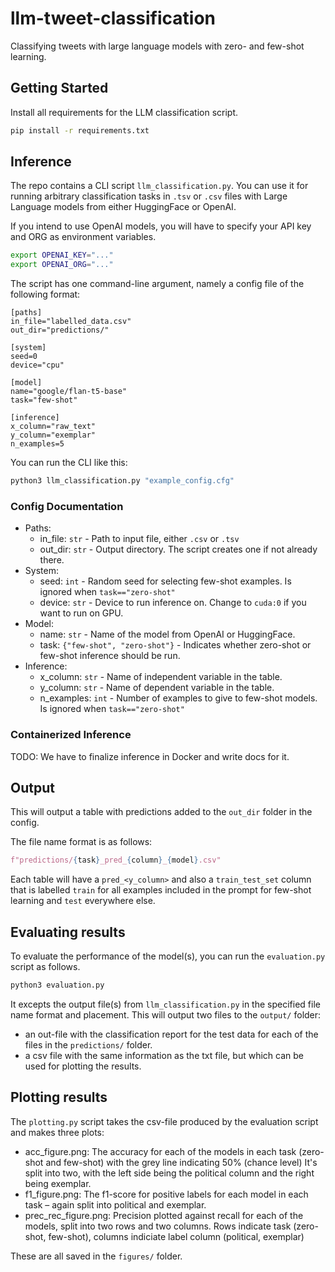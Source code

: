 # llm-tweet-classification
Classifying tweets with large language models with zero- and few-shot learning.

## Getting Started

Install all requirements for the LLM classification script.
```bash
pip install -r requirements.txt
```

## Inference
The repo contains a CLI script `llm_classification.py`.
You can use it for running arbitrary classification tasks in `.tsv` or `.csv` files with Large Language models from either
HuggingFace or OpenAI.

If you intend to use OpenAI models, you will have to specify your API key and ORG as environment variables.

```bash
export OPENAI_KEY="..."
export OPENAI_ORG="..."
```

The script has one command-line argument, namely a config file of the following format:

```
[paths]
in_file="labelled_data.csv"
out_dir="predictions/"

[system]
seed=0
device="cpu"

[model]
name="google/flan-t5-base"
task="few-shot"

[inference]
x_column="raw_text"
y_column="exemplar"
n_examples=5
```

You can run the CLI like this:

```bash
python3 llm_classification.py "example_config.cfg"
```

### Config Documentation
- Paths:
    - in_file: `str` - Path to input file, either `.csv` or `.tsv`
    - out_dir: `str` - Output directory. The script creates one if not already there.
- System:
    - seed: `int` - Random seed for selecting few-shot examples. Is ignored when `task=="zero-shot"`
    - device: `str` - Device to run inference on. Change to `cuda:0` if you want to run on GPU.
- Model:
    - name: `str` - Name of the model from OpenAI or HuggingFace.
    - task: `{"few-shot", "zero-shot"}` - Indicates whether zero-shot or few-shot inference should be run.
- Inference:
    - x_column: `str` - Name of independent variable in the table.
    - y_column: `str` - Name of dependent variable in the table.
    - n_examples: `int` - Number of examples to give to few-shot models. Is ignored when `task=="zero-shot"`

### Containerized Inference
TODO: We have to finalize inference in Docker and write docs for it.

## Output

This will output a table with predictions added to the `out_dir` folder in the config.

The file name format is as follows:
```python
f"predictions/{task}_pred_{column}_{model}.csv"
```

Each table will have a `pred_<y_column>` and also a `train_test_set` column that is labelled `train` for all examples included in the prompt for few-shot
learning and `test` everywhere else.

## Evaluating results
To evaluate the performance of the model(s), you can run the `evaluation.py` script as follows.
```python
python3 evaluation.py
```
It excepts the output file(s) from `llm_classification.py` in the specified file name format and placement. 
This will output two files to the `output/` folder: 
- an out-file with the classification report for the test data for each of the files in the `predictions/` folder. 
- a csv file with the same information as the txt file, but which can be used for plotting the results. 

## Plotting results
The `plotting.py` script takes the csv-file produced by the evaluation script and makes three plots:
- acc_figure.png: The accuracy for each of the models in each task (zero-shot and few-shot) with the grey line indicating 50% (chance level) It's split into two, with the left side being the political column and the right being exemplar. 
- f1_figure.png: The f1-score for positive labels for each model in each task – again split into political and exemplar. 
- prec_rec_figure.png: Precision plotted against recall for each of the models, split into two rows and two columns. Rows indicate task (zero-shot, few-shot), columns indiciate label column (political, exemplar)

These are all saved in the `figures/` folder. 

